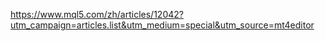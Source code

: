 https://www.mql5.com/zh/articles/12042?utm_campaign=articles.list&utm_medium=special&utm_source=mt4editor
